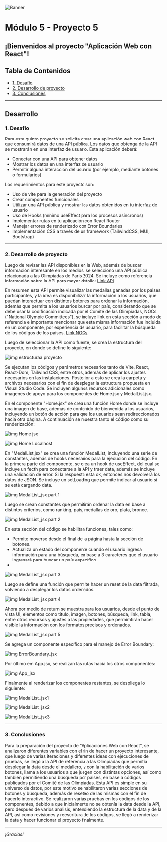 ![Banner](./images/Banner_ppal.png)
# Módulo 5 - Proyecto 5
## ¡Bienvenidos al proyecto "Aplicación Web con React"!

## Tabla de Contenidos
* [1. Desafío](#1-Desafío)
* [2. Desarrollo de proyecto](#2-Desarrollo-de-proyecto)
* [3. Conclusiones](#3-Conclusiones)

****
## Desarrollo

### 1. Desafio
 Para este quinto proyecto se solicita crear una aplicación web con React que consumirá datos de una API pública. Los datos que obtenga de la API se mostrarán en una interfaz de usuario.
 Esta aplicación deberá:
- Conectar con una API para obtener datos
- Mostrar los datos en una interfaz de usuario
- Permitir alguna interacción del usuario (por ejemplo, mediante botones o formularios)

 Los requerimientos para este proyecto son:
 - Uso de vite para la generación del proyecto
 - Crear componentes funcionales
 - Utilizar una API pública y mostrar los datos obtenidos en tu interfaz de usuario
 - Uso de Hooks (mínimo useEffect para los procesos asíncronos)
 - Implementar rutas en tu aplicación con React Router
 - Manejar errores de renderizado con Error Boundaries
 - Implementación CSS a través de un framework (TailwindCSS, MUI, Bootstrap)

  ****

### 2. Desarrollo de proyecto
 Luego de revisar las API disponibles en la Web, además de buscar información interesante en los medios, se seleccionó una API pública relacionada a las Olimpiadas de Paris 2024.
 Se incluye como referencia información sobre la API para mayor detalle: [Link API](https://github.com/kevle1/paris-2024-olympic-api?tab=readme-ov-file)
 
 En resumen esta API permite visualizar las medallas ganadas por los paises participantes, y la idea es disponibilizar la información a los usuarios, que puedan interactuar con distintos botones para ordenar la información, además que permita a los usuarios buscar 
 por país, considerando que se debe usar la codificación indicada por el Comité de las Olimpiadas,  NOCs ("National Olympic Committees"), se incluye link en esta sección a modo de referencia e importante mencionar que esta misma información fue incluida en un 
 componente, por experiencia de usuario, para facilitar la búsqueda de los códigos de los países.
 [Link NOCs](https://en.wikipedia.org/wiki/List_of_IOC_country_codes#Current_NOCs)

 Luego de seleccionar la API como fuente, se crea la estructura del proyecto, en donde se define lo siguiente:

 ![img estructuraa proyecto](./images/EstructuraProyecto.png)

 Se ejecutan los códigos y parámetros necesarios tanto de Vite, React, React-Dom, Tailwind CSS, entre otros, además de aplicar los ajustes necesarios en las instalaciones. 
 Posterior a esto se crea la carpeta y archivos necesarios con el fin de desplegar la 
 estructura propuesta en Visual Studio Code. Se incluyen algunos recursos adicionales como imagenes de apoyo para los componentes de Home.jsx y MedalList.jsx.

 En el componente "Home.jsx" se crea una función Home donde se incluye una imagen de base, además de contenido de bienvenida a los usuarios, incluyendo un botón de acción para que los usuarios sean redireccionados hacia otra página. A continuación se muestra tanto 
 el código como su renderización:

 ![img Home jsx](./images/Home_jsx.png)

 ![img Home Localhost](./images/Home_Localhost.png)

  En "MedalList.jsx" se crea una función MedalList, incluyendo una serie de constantes, además de hooks necesarios para la ejecución del código. En la primera parte del componente, se crea un hook de useEffect, del cual se incluye un fecth para conectarse a la API 
  y traer data, además se incluye una validación de error. Si la respuesta esta ok, entonces nos devolverá los datos de JSON. 
  Se incluye un setLoading que permite indicar al usuario si se está cargando data.

  ![img MedalList_jsx part 1](./images/MedalList_jsx1.png)

  Luego se crean constantes que permitirán ordenar la data en base a distintos criterios, como ranking, país, medallas de oro, plata, bronce. 

  ![img MedalList_jsx part 2](./images/MedalList_jsx2.png)

  En esta sección del código se habilitan funciones, tales como:
  - Permite moverse desde el final de la página hasta la sección de botones.
  - Actualiza un estado del componente cuando el usuario ingresa información para una búsqueda, en base a 3 caracteres que el usuario ingresará para buscar un país específico.
  - 
  ![img MedalList_jsx part 3](./images/MedalList_jsx3.png)

  Luego se define una función que permite hacer un reset de la data filtrada, volviendo a desplegar los datos ordenados.

  ![img MedalList_jsx part 4](./images/MedalList_jsx4.png)

   Ahora por medio de return se muestra para los usuarios, desde el punto de vista UI, elementos como titulo, imagen, botones, búsqueda, link, tabla, entre otros recursos y ajustes a las propiedades, que permimtirán hacer visible la información con los formatos 
   precisos y ordenados.

  ![img MedalList_jsx part 5](./images/MedalList_jsx5.png)

  Se agrega un componente específico para el manejo de Error Boundary:

  ![img ErrorBoundary_jsx](./images/ErrorBoundary_jsx.png)

  Por último em App.jsx, se realizan las rutas hacia los otros componentes:

  ![img App_jsx](./images/App_jsx.png)

  Finalmente al renderizar los componentes restantes, se despliega lo siguiente:

  ![img MedalList_jsx1](./images/MedalList_Localhost_1.png)
  
  ![img MedalList_jsx2](./images/MedalList_Localhost_2.png)
    
  ![img MedalList_jsx3](./images/MedalList_Localhost_3.png)
  
  ****

  ### 3. Conclusiones
 Para la preparación del proyecto de "Aplicaciones Web con React", se analizaron diferentes variables con el fin de hacer un proyecto interesante, que luego de varias iteraciones y diferentes ideas con ejecuciones de pruebas, se llegó a la API de referencia a las 
 Olimpiadas que permitía desplegar la data desde el medallero, y con la habilitación de varios botones, llama a los usuarios a que juegen con distintas opciones, así como también permitiendo una búsqueda por paises, en base a códigos publicados por el Comité de las 
 Olimpiadas. 
 Esta API es simple en su universo de datos, por este motivo se habilitaron varias secciones de botones y búsqueda, además de reseteo de las mismas con el fin de hacerlo interactivo.
 Se realizaron varias pruebas en los códigos de los componentes, debido a que inicialmente no se obtenía la data desde la API, pero después de varios analisis, entendiendo la estructura de la data y de la API, asi como revisiones y reescritura de los códigos, se 
 llegó a renderizar la data y hacer funcionar el proyecto finalmente.

  ****
*¡Gracias!*
